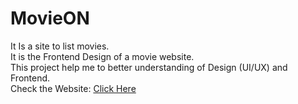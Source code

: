 # MovieON
It Is a site to list movies.<br>
It is the Frontend Design of a movie website.<br>
This project help me to better understanding of Design (UI/UX) and Frontend.<br>
Check the Website: <a href="https://adityachaudhary3.github.io/MovieON/"> Click Here </a>
